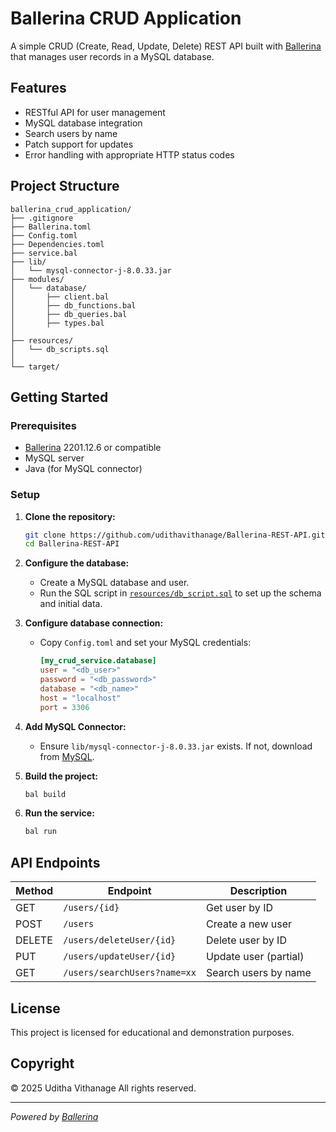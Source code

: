 ﻿# Ballerina CRUD Application

A simple CRUD (Create, Read, Update, Delete) REST API built with [Ballerina](https://ballerina.io/) that manages user records in a MySQL database.

## Features

- RESTful API for user management
- MySQL database integration
- Search users by name
- Patch support for updates
- Error handling with appropriate HTTP status codes

## Project Structure

```
ballerina_crud_application/
├── .gitignore
├── Ballerina.toml
├── Config.toml
├── Dependencies.toml
├── service.bal
├── lib/
│   └── mysql-connector-j-8.0.33.jar
├── modules/
│   └── database/
│       ├── client.bal
│       ├── db_functions.bal
│       ├── db_queries.bal
│       ├── types.bal
│  
├── resources/
│   └── db_scripts.sql
│       
└── target/
```

## Getting Started

### Prerequisites

- [Ballerina](https://ballerina.io/downloads/) 2201.12.6 or compatible
- MySQL server
- Java (for MySQL connector)

### Setup

1. **Clone the repository:**
   ```sh
   git clone https://github.com/udithavithanage/Ballerina-REST-API.git
   cd Ballerina-REST-API
   ```

2. **Configure the database:**
   - Create a MySQL database and user.
   - Run the SQL script in [`resources/db_script.sql`](resources/db_script.sql) to set up the schema and initial data.

3. **Configure database connection:**
   - Copy `Config.toml` and set your MySQL credentials:
     ```toml
     [my_crud_service.database]
     user = "<db_user>"
     password = "<db_password>"
     database = "<db_name>"
     host = "localhost"
     port = 3306
     ```

4. **Add MySQL Connector:**
   - Ensure `lib/mysql-connector-j-8.0.33.jar` exists. If not, download from [MySQL](https://dev.mysql.com/downloads/connector/j/).

5. **Build the project:**
   ```sh
   bal build
   ```

6. **Run the service:**
   ```sh
   bal run
   ```

## API Endpoints

| Method | Endpoint                | Description                |
|--------|------------------------ |----------------------------|
| GET    | `/users/{id}`           | Get user by ID             |
| POST   | `/users`                | Create a new user          |
| DELETE | `/users/deleteUser/{id}`| Delete user by ID          |
| PUT    | `/users/updateUser/{id}`           | Update user (partial)      |
| GET    | `/users/searchUsers?name=xx` | Search users by name       |

## License

This project is licensed for educational and demonstration purposes.

## Copyright

&copy; 2025 Uditha Vithanage All rights reserved.

---

*Powered by [Ballerina](https://ballerina.io/)*
